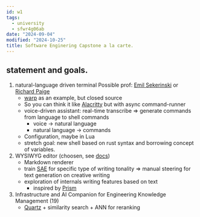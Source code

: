 ```yaml
---
id: w1
tags:
  - university
  - sfwr4g06ab
date: "2024-09-04"
modified: "2024-10-25"
title: Software Enginering Capstone a la carte.
---
```


## statement and goals.

1. natural-language driven terminal
	Possible prof: [Emil Sekerinski](https://www.cas.mcmaster.ca/~emil/) or [Richard Paige](https://www.google.com/search?q=Richard+Paige&sourceid=chrome&ie=UTF-8)
	- [warp](https://www.warp.dev) as an example, but closed source
	- So you can think it like [Alacritty](https://github.com/alacritty/alacritty) but with async command-runner
	- voice-driven assistant: real-time transcribe => generate commands from language to shell commands
		- voice -> natural language
		- natural language -> commands
	- Configuration, maybe in Lua
	- stretch goal: new shell based on rust syntax and borrowing concept of variables.
2. WYSIWYG editor  (choosen, see [docs](https://tinymorph.aarnphm.xyz))
	- Markdown renderer
	- train [SAE](https://transformer-circuits.pub/2023/monosemantic-features/index.html) for specific type of writing tonality => manual steering for text generation on creative writing
	- exploration of internals writing features based on text
		- inspired by [Prism](https://x.com/thesephist/status/1747099907016540181)
3. Infrastructure and AI Companion for Engineering Knowledge Management (19)
	- [Quartz](https://quartz.jzhao.xyz/) + similarity search + ANN for reranking
